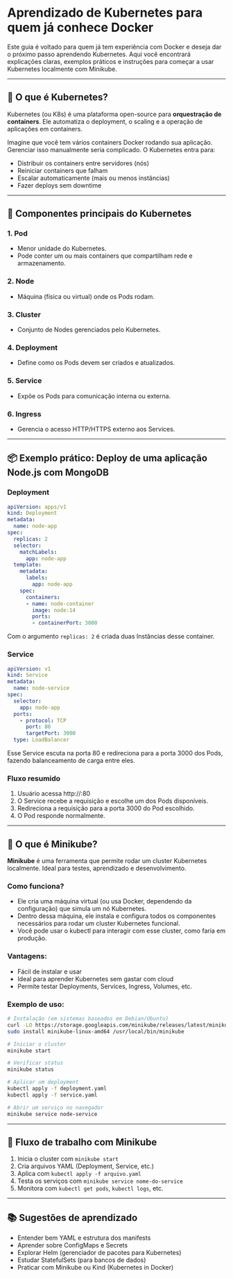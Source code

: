 
# Aprendizado de Kubernetes para quem já conhece Docker

Este guia é voltado para quem já tem experiência com Docker e deseja dar o próximo passo aprendendo Kubernetes. Aqui você encontrará explicações claras, exemplos práticos e instruções para começar a usar Kubernetes localmente com Minikube.

---

## 🧠 O que é Kubernetes?

Kubernetes (ou K8s) é uma plataforma open-source para **orquestração de containers**. Ele automatiza o deployment, o scaling e a operação de aplicações em containers.

Imagine que você tem vários containers Docker rodando sua aplicação. Gerenciar isso manualmente seria complicado. O Kubernetes entra para:

- Distribuir os containers entre servidores (nós)
- Reiniciar containers que falham
- Escalar automaticamente (mais ou menos instâncias)
- Fazer deploys sem downtime

---

## 🧩 Componentes principais do Kubernetes

### 1. **Pod**
- Menor unidade do Kubernetes.
- Pode conter um ou mais containers que compartilham rede e armazenamento.

### 2. **Node**
- Máquina (física ou virtual) onde os Pods rodam.

### 3. **Cluster**
- Conjunto de Nodes gerenciados pelo Kubernetes.

### 4. **Deployment**
- Define como os Pods devem ser criados e atualizados.

### 5. **Service**
- Expõe os Pods para comunicação interna ou externa.

### 6. **Ingress**
- Gerencia o acesso HTTP/HTTPS externo aos Services.

---

## 📦 Exemplo prático: Deploy de uma aplicação Node.js com MongoDB

### Deployment
```yaml
apiVersion: apps/v1
kind: Deployment
metadata:
  name: node-app
spec:
  replicas: 2
  selector:
    matchLabels:
      app: node-app
  template:
    metadata:
      labels:
        app: node-app
    spec:
      containers:
      - name: node-container
        image: node:14
        ports:
        - containerPort: 3000
```
Com o argumento `replicas: 2` é criada duas Instâncias desse container.

### Service
```yaml
apiVersion: v1
kind: Service
metadata:
  name: node-service
spec:
  selector:
    app: node-app
  ports:
    - protocol: TCP
      port: 80
      targetPort: 3000
  type: LoadBalancer
```

Esse Service escuta na porta 80 e redireciona para a porta 3000 dos Pods, fazendo balanceamento de carga entre eles.

### Fluxo resumido
1. Usuário acessa http://<IP-do-Service>:80
2. O Service recebe a requisição e escolhe um dos Pods disponíveis.
3. Redireciona a requisição para a porta 3000 do Pod escolhido.
4. O Pod responde normalmente.

---

## 🧪 O que é Minikube?

**Minikube** é uma ferramenta que permite rodar um cluster Kubernetes localmente. Ideal para testes, aprendizado e desenvolvimento.

### Como funciona? 
- Ele cria uma máquina virtual (ou usa Docker, dependendo da configuração) que simula um nó Kubernetes.
- Dentro dessa máquina, ele instala e configura todos os componentes necessários para rodar um cluster Kubernetes funcional.
- Você pode usar o kubectl para interagir com esse cluster, como faria em produção.

### Vantagens:
- Fácil de instalar e usar
- Ideal para aprender Kubernetes sem gastar com cloud
- Permite testar Deployments, Services, Ingress, Volumes, etc.

### Exemplo de uso:
```bash
# Instalação (em sistemas baseados em Debian/Ubuntu)
curl -LO https://storage.googleapis.com/minikube/releases/latest/minikube-linux-amd64
sudo install minikube-linux-amd64 /usr/local/bin/minikube

# Iniciar o cluster
minikube start

# Verificar status
minikube status

# Aplicar um deployment
kubectl apply -f deployment.yaml
kubectl apply -f service.yaml

# Abrir um serviço no navegador
minikube service node-service
```

---

## 🧭 Fluxo de trabalho com Minikube

1. Inicia o cluster com `minikube start`
2. Cria arquivos YAML (Deployment, Service, etc.)
3. Aplica com `kubectl apply -f arquivo.yaml`
4. Testa os serviços com `minikube service nome-do-service`
5. Monitora com `kubectl get pods`, `kubectl logs`, etc.

---

## 📚 Sugestões de aprendizado

- Entender bem YAML e estrutura dos manifests
- Aprender sobre ConfigMaps e Secrets
- Explorar Helm (gerenciador de pacotes para Kubernetes)
- Estudar StatefulSets (para bancos de dados)
- Praticar com Minikube ou Kind (Kubernetes in Docker)

